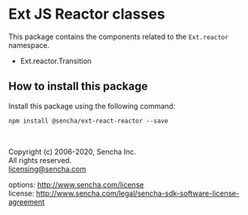 # Ext JS Reactor classes
This package contains the components related to the `Ext.reactor` namespace.

- Ext.reactor.Transition

## How to install this package
Install this package using the following command:
    
    npm install @sencha/ext-react-reactor --save
    
<br />

Copyright (c) 2006-2020, Sencha Inc.  
All rights reserved.  
licensing@sencha.com  

options: http://www.sencha.com/license  
license: http://www.sencha.com/legal/sencha-sdk-software-license-agreement